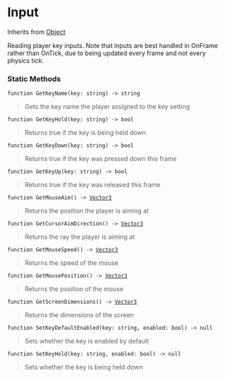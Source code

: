 # Input
Inherits from [Object](../objects/Object.md)

Reading player key inputs. Note that inputs are best handled in OnFrame rather than OnTick, due to being updated every frame and not every physics tick.

### Static Methods
<pre class="language-typescript"><code class="lang-typescript">function GetKeyName(key: string) -> string</code></pre>
> Gets the key name the player assigned to the key setting

<pre class="language-typescript"><code class="lang-typescript">function GetKeyHold(key: string) -> bool</code></pre>
> Returns true if the key is being held down

<pre class="language-typescript"><code class="lang-typescript">function GetKeyDown(key: string) -> bool</code></pre>
> Returns true if the key was pressed down this frame

<pre class="language-typescript"><code class="lang-typescript">function GetKeyUp(key: string) -> bool</code></pre>
> Returns true if the key was released this frame

<pre class="language-typescript"><code class="lang-typescript">function GetMouseAim() -> <a data-footnote-ref href="#user-content-fn-36">Vector3</a></code></pre>
> Returns the position the player is aiming at

<pre class="language-typescript"><code class="lang-typescript">function GetCursorAimDirection() -> <a data-footnote-ref href="#user-content-fn-36">Vector3</a></code></pre>
> Returns the ray the player is aiming at

<pre class="language-typescript"><code class="lang-typescript">function GetMouseSpeed() -> <a data-footnote-ref href="#user-content-fn-36">Vector3</a></code></pre>
> Returns the speed of the mouse

<pre class="language-typescript"><code class="lang-typescript">function GetMousePosition() -> <a data-footnote-ref href="#user-content-fn-36">Vector3</a></code></pre>
> Returns the position of the mouse

<pre class="language-typescript"><code class="lang-typescript">function GetScreenDimensions() -> <a data-footnote-ref href="#user-content-fn-36">Vector3</a></code></pre>
> Returns the dimensions of the screen

<pre class="language-typescript"><code class="lang-typescript">function SetKeyDefaultEnabled(key: string, enabled: bool) -> null</code></pre>
> Sets whether the key is enabled by default

<pre class="language-typescript"><code class="lang-typescript">function SetKeyHold(key: string, enabled: bool) -> null</code></pre>
> Sets whether the key is being held down


[^0]: [Camera](../static/Camera.md)
[^1]: [Character](../objects/Character.md)
[^2]: [Collider](../objects/Collider.md)
[^3]: [Collision](../objects/Collision.md)
[^4]: [Color](../objects/Color.md)
[^5]: [Convert](../static/Convert.md)
[^6]: [Cutscene](../static/Cutscene.md)
[^7]: [Dict](../objects/Dict.md)
[^8]: [Game](../static/Game.md)
[^9]: [Human](../objects/Human.md)
[^10]: [Input](../static/Input.md)
[^11]: [Json](../static/Json.md)
[^12]: [LineCastHitResult](../objects/LineCastHitResult.md)
[^13]: [LineRenderer](../objects/LineRenderer.md)
[^14]: [List](../objects/List.md)
[^15]: [Map](../static/Map.md)
[^16]: [MapObject](../objects/MapObject.md)
[^17]: [MapTargetable](../objects/MapTargetable.md)
[^18]: [Math](../static/Math.md)
[^19]: [Network](../static/Network.md)
[^20]: [NetworkView](../objects/NetworkView.md)
[^21]: [PersistentData](../static/PersistentData.md)
[^22]: [Physics](../static/Physics.md)
[^23]: [Player](../objects/Player.md)
[^24]: [Quaternion](../objects/Quaternion.md)
[^25]: [Random](../objects/Random.md)
[^26]: [Range](../objects/Range.md)
[^27]: [RoomData](../static/RoomData.md)
[^28]: [Set](../objects/Set.md)
[^29]: [Shifter](../objects/Shifter.md)
[^30]: [String](../static/String.md)
[^31]: [Time](../static/Time.md)
[^32]: [Titan](../objects/Titan.md)
[^33]: [Transform](../objects/Transform.md)
[^34]: [UI](../static/UI.md)
[^35]: [Vector2](../objects/Vector2.md)
[^36]: [Vector3](../objects/Vector3.md)
[^37]: [Object](../objects/Object.md)
[^38]: [Component](../objects/Component.md)
